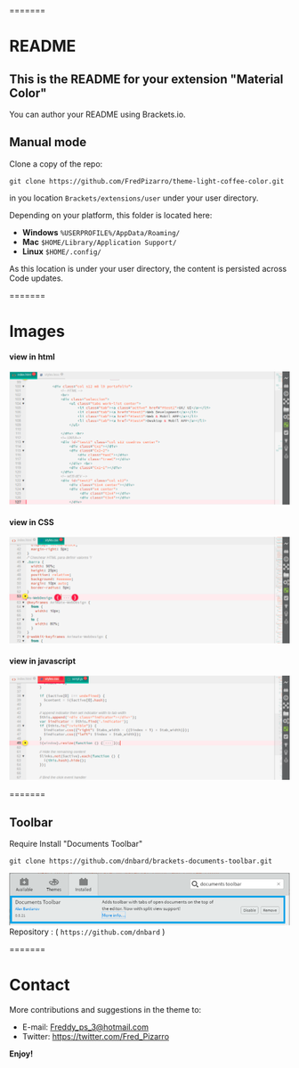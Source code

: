 
=======
# README
## This is the README for your extension "Material Color"
You can author your README using Brackets.io.

## Manual mode
Clone a copy of the repo:

```
git clone https://github.com/FredPizarro/theme-light-coffee-color.git
```

in you location `Brackets/extensions/user` under your user directory.

Depending on your platform, this folder is located here:
* **Windows** `%USERPROFILE%/AppData/Roaming/`
* **Mac** `$HOME/Library/Application Support/`
* **Linux** `$HOME/.config/`

As this location is under your user directory, the content is persisted across Code updates.

=======
# Images

#### view in html
![HTML](screenshots/theme-coffee-01.png)
#### view in CSS
![HTML](screenshots/theme-coffee-02.png)
#### view in javascript
![HTML](screenshots/theme-coffee-03.png)

=======
## Toolbar
Require Install "Documents Toolbar" 

```
git clone https://github.com/dnbard/brackets-documents-toolbar.git
```
![HTML](screenshots/brackets_n02.png)
Repository : ( `https://github.com/dnbard` )


=======
# Contact
More contributions and suggestions in the theme to:

* E-mail:  Freddy_ps_3@hotmail.com
* Twitter: https://twitter.com/Fred_Pizarro


**Enjoy!**

